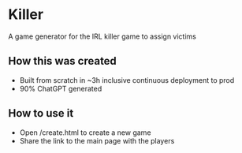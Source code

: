 # Killer
A game generator for the IRL killer game to assign victims

## How this was created
- Built from scratch in ~3h inclusive continuous deployment to prod
- 90% ChatGPT generated

## How to use it
- Open /create.html to create a new game
- Share the link to the main page with the players
